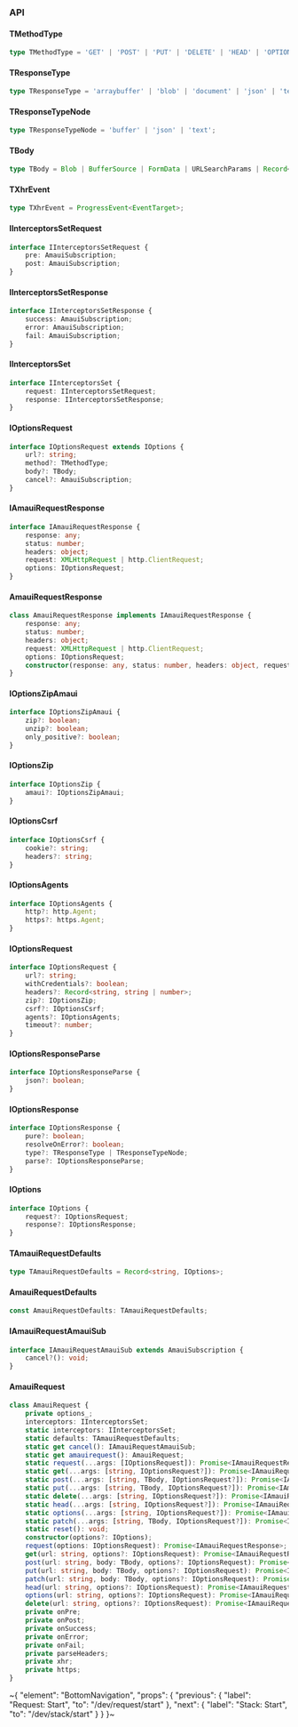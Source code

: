 

### API

#### TMethodType

```ts
type TMethodType = 'GET' | 'POST' | 'PUT' | 'DELETE' | 'HEAD' | 'OPTIONS' | 'PATCH';
```

#### TResponseType

```ts
type TResponseType = 'arraybuffer' | 'blob' | 'document' | 'json' | 'text';
```

#### TResponseTypeNode

```ts
type TResponseTypeNode = 'buffer' | 'json' | 'text';
```

#### TBody

```ts
type TBody = Blob | BufferSource | FormData | URLSearchParams | Record<any, any> | string | any;
```

#### TXhrEvent

```ts
type TXhrEvent = ProgressEvent<EventTarget>;
```

#### IInterceptorsSetRequest

```ts
interface IInterceptorsSetRequest {
    pre: AmauiSubscription;
    post: AmauiSubscription;
}
```

#### IInterceptorsSetResponse

```ts
interface IInterceptorsSetResponse {
    success: AmauiSubscription;
    error: AmauiSubscription;
    fail: AmauiSubscription;
}
```

#### IInterceptorsSet

```ts
interface IInterceptorsSet {
    request: IInterceptorsSetRequest;
    response: IInterceptorsSetResponse;
}
```

#### IOptionsRequest

```ts
interface IOptionsRequest extends IOptions {
    url?: string;
    method?: TMethodType;
    body?: TBody;
    cancel?: AmauiSubscription;
}
```

#### IAmauiRequestResponse

```ts
interface IAmauiRequestResponse {
    response: any;
    status: number;
    headers: object;
    request: XMLHttpRequest | http.ClientRequest;
    options: IOptionsRequest;
}
```

#### AmauiRequestResponse

```ts
class AmauiRequestResponse implements IAmauiRequestResponse {
    response: any;
    status: number;
    headers: object;
    request: XMLHttpRequest | http.ClientRequest;
    options: IOptionsRequest;
    constructor(response: any, status: number, headers: object, request: XMLHttpRequest | http.ClientRequest, options: IOptionsRequest);
}
```

#### IOptionsZipAmaui

```ts
interface IOptionsZipAmaui {
    zip?: boolean;
    unzip?: boolean;
    only_positive?: boolean;
}
```

#### IOptionsZip

```ts
interface IOptionsZip {
    amaui?: IOptionsZipAmaui;
}
```

#### IOptionsCsrf

```ts
interface IOptionsCsrf {
    cookie?: string;
    headers?: string;
}
```

#### IOptionsAgents

```ts
interface IOptionsAgents {
    http?: http.Agent;
    https?: https.Agent;
}
```

#### IOptionsRequest

```ts
interface IOptionsRequest {
    url?: string;
    withCredentials?: boolean;
    headers?: Record<string, string | number>;
    zip?: IOptionsZip;
    csrf?: IOptionsCsrf;
    agents?: IOptionsAgents;
    timeout?: number;
}
```

#### IOptionsResponseParse

```ts
interface IOptionsResponseParse {
    json?: boolean;
}
```

#### IOptionsResponse

```ts
interface IOptionsResponse {
    pure?: boolean;
    resolveOnError?: boolean;
    type?: TResponseType | TResponseTypeNode;
    parse?: IOptionsResponseParse;
}
```

#### IOptions

```ts
interface IOptions {
    request?: IOptionsRequest;
    response?: IOptionsResponse;
}
```

#### TAmauiRequestDefaults

```ts
type TAmauiRequestDefaults = Record<string, IOptions>;
```

#### AmauiRequestDefaults

```ts
const AmauiRequestDefaults: TAmauiRequestDefaults;
```

#### IAmauiRequestAmauiSub

```ts
interface IAmauiRequestAmauiSub extends AmauiSubscription {
    cancel?(): void;
}
```

#### AmauiRequest

```ts
class AmauiRequest {
    private options_;
    interceptors: IInterceptorsSet;
    static interceptors: IInterceptorsSet;
    static defaults: TAmauiRequestDefaults;
    static get cancel(): IAmauiRequestAmauiSub;
    static get amauirequest(): AmauiRequest;
    static request(...args: [IOptionsRequest]): Promise<IAmauiRequestResponse>;
    static get(...args: [string, IOptionsRequest?]): Promise<IAmauiRequestResponse>;
    static post(...args: [string, TBody, IOptionsRequest?]): Promise<IAmauiRequestResponse>;
    static put(...args: [string, TBody, IOptionsRequest?]): Promise<IAmauiRequestResponse>;
    static delete(...args: [string, IOptionsRequest?]): Promise<IAmauiRequestResponse>;
    static head(...args: [string, IOptionsRequest?]): Promise<IAmauiRequestResponse>;
    static options(...args: [string, IOptionsRequest?]): Promise<IAmauiRequestResponse>;
    static patch(...args: [string, TBody, IOptionsRequest?]): Promise<IAmauiRequestResponse>;
    static reset(): void;
    constructor(options?: IOptions);
    request(options: IOptionsRequest): Promise<IAmauiRequestResponse>;
    get(url: string, options?: IOptionsRequest): Promise<IAmauiRequestResponse>;
    post(url: string, body: TBody, options?: IOptionsRequest): Promise<IAmauiRequestResponse>;
    put(url: string, body: TBody, options?: IOptionsRequest): Promise<IAmauiRequestResponse>;
    patch(url: string, body: TBody, options?: IOptionsRequest): Promise<IAmauiRequestResponse>;
    head(url: string, options?: IOptionsRequest): Promise<IAmauiRequestResponse>;
    options(url: string, options?: IOptionsRequest): Promise<IAmauiRequestResponse>;
    delete(url: string, options?: IOptionsRequest): Promise<IAmauiRequestResponse>;
    private onPre;
    private onPost;
    private onSuccess;
    private onError;
    private onFail;
    private parseHeaders;
    private xhr;
    private https;
}
```


~{
  "element": "BottomNavigation",
  "props": {
    "previous": {
      "label": "Request: Start",
      "to": "/dev/request/start"
    },
    "next": {
      "label": "Stack: Start",
      "to": "/dev/stack/start"
    }
  }
}~
